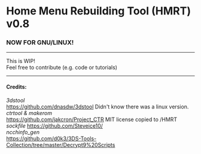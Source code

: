 Home Menu Rebuilding Tool (HMRT) v0.8  
=====================================  
### NOW FOR GNU/LINUX!  

----
  
This is WIP!  
Feel free to contribute (e.g. code or tutorials)  

----
  
#### Credits:   
_3dstool_   
https://github.com/dnasdw/3dstool Didn't know there was a linux version.  
_ctrtool & makerom_  
https://github.com/jakcron/Project_CTR MIT license copied to /HMRT  
_sockfile_
https://github.com/Steveice10/  
_ncchinfo_gen_  
https://github.com/d0k3/3DS-Tools-Collection/tree/master/Decrypt9%20Scripts  

  
